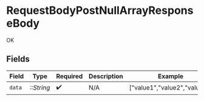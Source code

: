# RequestBodyPostNullArrayResponseBody

OK


## Fields

| Field                        | Type                         | Required                     | Description                  | Example                      |
| ---------------------------- | ---------------------------- | ---------------------------- | ---------------------------- | ---------------------------- |
| `data`                       | *::String*                   | :heavy_check_mark:           | N/A                          | ["value1","value2","value3"] |